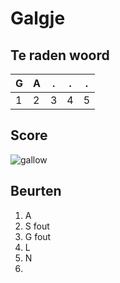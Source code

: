 # Galgje

## Te raden woord

|G|A|.|.|.|
|-|-|-|-|-|
|1|2|3|4|5|

## Score
![gallow](./images/3.png)

## Beurten
1. A
2. S fout
3. G fout
4. L
5. N
6. 